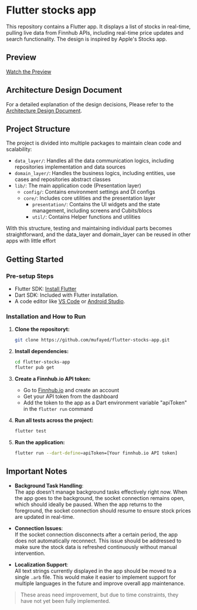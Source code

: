# Flutter stocks app

This repository contains a Flutter app. It displays a list of stocks in real-time, pulling live data from Finnhub APIs, including real-time price updates and search functionality. The design is inspired by Apple's Stocks app.

## Preview

[Watch the Preview](https://drive.google.com/file/d/1VwJ7D-u9kdgrD6Ru3yjGyi3jVMqZp61M/view?usp=sharing)

## Architecture Design Document

For a detailed explanation of the design decisions, Please refer to the [Architecture Design Document](https://drive.google.com/file/d/1T0B4RApH-NVkK5Mlsmc8D0RuN_ixaxIi/view?usp=sharing).

## Project Structure

The project is divided into multiple packages to maintain clean code and scalability:

- `data_layer/`: Handles all the data communication logics, including repositories implementation and data sources
- `domain_layer/`: Handles the business logics, including entities, use cases and repositories abstract classes
- `lib/`: The main application code (Presentation layer)
    - `config/`: Contains environment settings and DI configs
    - `core/`: Includes core utilities and the presentation layer
        - `presentation/`: Contains the UI widgets and the state management, including screens and Cubits/blocs
        - `util/`: Contains Helper functions and utilities

With this structure, testing and maintaining individual parts becomes straightforward, and the data_layer and domain_layer can be reused in other apps with little effort

## Getting Started

### Pre-setup Steps

- Flutter SDK: [Install Flutter](https://flutter.dev/docs/get-started/install)
- Dart SDK: Included with Flutter installation.
- A code editor like [VS Code](https://code.visualstudio.com/) or [Android Studio](https://developer.android.com/studio).

### Installation and How to Run

1. **Clone the repositoryt:**

    ```bash
    git clone https://github.com/mufayed/flutter-stocks-app.git
    ```

2. **Install dependencies:**

    ```bash
    cd flutter-stocks-app
    flutter pub get
    ```
3. **Create a Finnhub.io API token:**

    - Go to [Finnhub.io](https://finnhub.io/) and create an account
    - Get your API token from the dashboard
    - Add the token to the app as a Dart environment variable "apiToken" in the `flutter run` command

4. **Run all tests across the project:**

    ```bash
    flutter test
    ```
   
5. **Run the application:**

    ```bash
    flutter run --dart-define=apiToken=[Your finnhub.io API token]
    ```


## Important Notes

- **Background Task Handling**:  
  The app doesn’t manage background tasks effectively right now. When the app goes to the background, the socket connection remains open, which should ideally be paused. When the app returns to the foreground, the socket connection should resume to ensure stock prices are updated in real-time.

- **Connection Issues**:  
  If the socket connection disconnects after a certain period, the app does not automatically reconnect. This issue should be addressed to make sure the stock data is refreshed continuously without manual intervention.

- **Localization Support**:  
  All text strings currently displayed in the app should be moved to a single `.arb` file. This would make it easier to implement support for multiple languages in the future and improve overall app maintenance.

> These areas need improvement, but due to time constraints, they have not yet been fully implemented.


